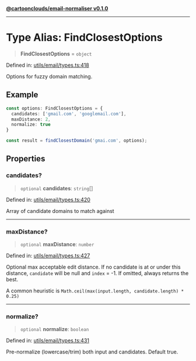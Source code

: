 [**@cartoonclouds/email-normaliser v0.1.0**](../README.md)

***

# Type Alias: FindClosestOptions

> **FindClosestOptions** = `object`

Defined in: [utils/email/types.ts:418](https://gitlab.com/good-life/glp-frontend/-/blob/main/packages/plugins/email-normaliser/src/utils/email/types.ts#L418)

Options for fuzzy domain matching.

## Example

```typescript
const options: FindClosestOptions = {
  candidates: ['gmail.com', 'googlemail.com'],
  maxDistance: 2,
  normalize: true
}

const result = findClosestDomain('gmai.com', options);
```

## Properties

### candidates?

> `optional` **candidates**: `string`[]

Defined in: [utils/email/types.ts:420](https://gitlab.com/good-life/glp-frontend/-/blob/main/packages/plugins/email-normaliser/src/utils/email/types.ts#L420)

Array of candidate domains to match against

***

### maxDistance?

> `optional` **maxDistance**: `number`

Defined in: [utils/email/types.ts:427](https://gitlab.com/good-life/glp-frontend/-/blob/main/packages/plugins/email-normaliser/src/utils/email/types.ts#L427)

Optional max acceptable edit distance. If no candidate is at or under this
distance, `candidate` will be null and `index` = -1. If omitted, always returns the best.

A common heuristic is `Math.ceil(max(input.length, candidate.length) * 0.25)`

***

### normalize?

> `optional` **normalize**: `boolean`

Defined in: [utils/email/types.ts:431](https://gitlab.com/good-life/glp-frontend/-/blob/main/packages/plugins/email-normaliser/src/utils/email/types.ts#L431)

Pre-normalize (lowercase/trim) both input and candidates. Default true.
